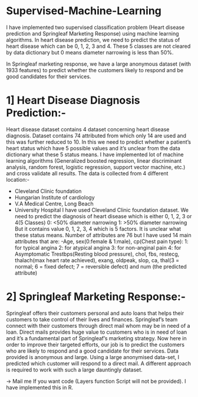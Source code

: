 # Supervised-Machine-Learning

I have implemented two supervised classification problem (Heart disease prediction and Springleaf Marketing Response) using 
machine learning algorithms. In heart disease prediction, we need to predict the status of heart disease which can be 0, 1, 2, 3 
and 4. These 5 classes are not cleared by data dictionary but 0 means diameter narrowing is less than 50%.


In Springleaf marketing response, we have a large anonymous dataset (with 1933 features) to predict whether the customers likely 
to respond and be good candidates for their services.


# 1] Heart Disease Diagnosis Prediction:-  
Heart disease dataset contains 4 dataset concerning heart disease diagnosis. Dataset contains 74 attributed from which only 14 are used and this was further reduced to 10. In this we need to predict whether a patient’s heart status which have 5 possible values and it’s unclear from the data dictionary what these 5 status means.
I have implemented lot of machine learning algorithms (Generalized boosted regression, linear discriminant analysis, random forest, logistic regression, support vector machine, etc.) and cross validate all results. The data is collected from 4 different location:-
- Cleveland Clinic foundation
- Hungarian Institute of cardiology
- V.A Medical Centre, Long Beach 
- University Hospital
I have used Cleveland Clinic foundation dataset. We need to predict the diagnosis of heart disease which is either 0, 1, 2, 3 or 4(5 Classes)
    0: <50% diameter narrowing 
    1: >50% diameter narrowing 
But it contains value 0, 1, 2, 3, 4 which is 5 factors. It is unclear what these                                             status means.
Number of attributes are 76 but I have used 14 main attributes that are:
 -Age, sex(0:female & 1:male),
 cp(Chest pain type):
   1: for typical angina
   2: for atypical angina
   3: for non-anginal pain
   4: for Asymptomatic 
Trestbps(Resting blood pressure), chol, fbs, restecg, thalach(max heart rate achieved), exang, oldpeak, slop, ca, thal(3 = normal; 6 = fixed defect; 7 = reversible defect)  and num (the predicted attribute)  


# 2] Springleaf Marketing Response:-
Springleaf offers their customers personal and auto loans that helps their customers to take control of their lives and finances. Springleaf’s team connect with their customers through direct mail whom may be in need of a loan.
Direct mails provides huge value to customers who is in need of loan and it’s a fundamental part of Springleaf’s marketing strategy. Now here in order to improve their targeted efforts, our job is to predict the customers who are likely to respond and a good candidate for their services. Data provided is anonymous and large.
Using a large anonymised data-set, I predicted which customer will respond to a direct mail. A different approach is required to work with such a large dauntingly dataset.

-> Mail me If you want code (Layers function Script will not be provided). I have implemented this in R.

